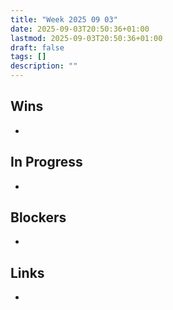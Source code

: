 ```yaml
---
title: "Week 2025 09 03"
date: 2025-09-03T20:50:36+01:00
lastmod: 2025-09-03T20:50:36+01:00
draft: false
tags: []
description: ""
---
```


## Wins
- 

## In Progress
- 

## Blockers
- 

## Links
- 
